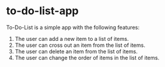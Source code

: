 # to-do-list-app

To-Do-List is a simple app with the following features:
1. The user can add a new item to a list of items.
2. The user can cross out an item from the list of items.
3. The user can delete an item from the list of items.
4. The user can change the order of items in the list of items.
